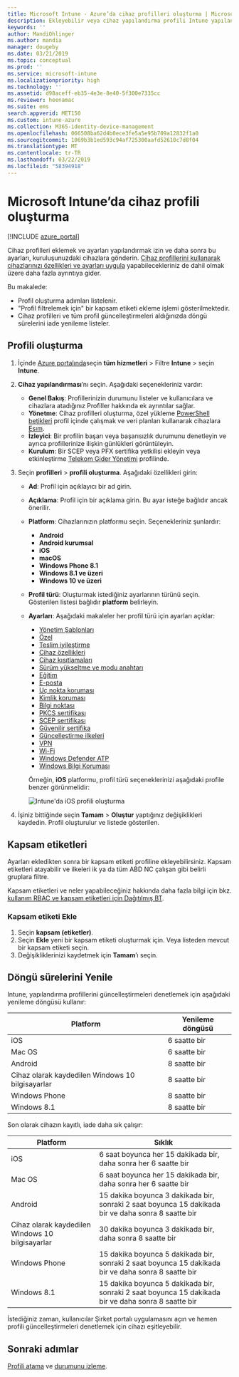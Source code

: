 ```yaml
---
title: Microsoft Intune - Azure’da cihaz profilleri oluşturma | Microsoft Docs
description: Ekleyebilir veya cihaz yapılandırma profili Intune yapılandırabilirsiniz. Platform türünü seçin, ayarlarını yapılandırmak ve bir kapsam etiketi ekleyin.
keywords: ''
author: MandiOhlinger
ms.author: mandia
manager: dougeby
ms.date: 03/21/2019
ms.topic: conceptual
ms.prod: ''
ms.service: microsoft-intune
ms.localizationpriority: high
ms.technology: ''
ms.assetid: d98aceff-eb35-4e3e-8e40-5f300e7335cc
ms.reviewer: heenamac
ms.suite: ems
search.appverid: MET150
ms.custom: intune-azure
ms.collection: M365-identity-device-management
ms.openlocfilehash: 066508ba62d4b0ece3fe5a5e95b709a12832f1a0
ms.sourcegitcommit: 1069b3b1ed593c94af725300aafd52610c7d8f04
ms.translationtype: MT
ms.contentlocale: tr-TR
ms.lasthandoff: 03/22/2019
ms.locfileid: "58394918"
---
```

# <a name="create-a-device-profile-in-microsoft-intune"></a>Microsoft Intune’da cihaz profili oluşturma

[!INCLUDE [azure_portal](./includes/azure_portal.md)]

Cihaz profilleri eklemek ve ayarları yapılandırmak izin ve daha sonra bu ayarları, kuruluşunuzdaki cihazlara gönderin. [Cihaz profillerini kullanarak cihazlarınızı özellikleri ve ayarları uygula](device-profiles.md) yapabilecekleriniz de dahil olmak üzere daha fazla ayrıntıya gider.

Bu makalede:

- Profil oluşturma adımları listelenir.
- "Profil filtrelemek için" bir kapsam etiketi ekleme işlemi gösterilmektedir.
- Cihaz profilleri ve tüm profil güncelleştirmeleri aldığınızda döngü sürelerini iade yenileme listeler.

## <a name="create-the-profile"></a>Profili oluşturma

1. İçinde [Azure portalında](https://portal.azure.com)seçin **tüm hizmetleri** > Filtre **Intune** > seçin **Intune**.

2. **Cihaz yapılandırması**’nı seçin. Aşağıdaki seçenekleriniz vardır:

    - **Genel Bakış**: Profillerinizin durumunu listeler ve kullanıcılara ve cihazlara atadığınız Profiller hakkında ek ayrıntılar sağlar.
    - **Yönetme**: Cihaz profilleri oluşturma, özel yükleme [PowerShell betikleri](intune-management-extension.md) profil içinde çalışmak ve veri planları kullanarak cihazlara [Esım](esim-device-configuration.md).
    - **İzleyici**: Bir profilin başarı veya başarısızlık durumunu denetleyin ve ayrıca profillerinize ilişkin günlükleri görüntüleyin.
    - **Kurulum**: Bir SCEP veya PFX sertifika yetkilisi ekleyin veya etkinleştirme [Telekom Gider Yönetimi](telecom-expenses-monitor.md) profilinde.

3. Seçin **profilleri** > **profili oluşturma**. Aşağıdaki özellikleri girin:

   - **Ad**: Profil için açıklayıcı bir ad girin.
   - **Açıklama**: Profil için bir açıklama girin. Bu ayar isteğe bağlıdır ancak önerilir.
   - **Platform**: Cihazlarınızın platformu seçin. Seçenekleriniz şunlardır:  

       - **Android**
       - **Android kurumsal**
       - **iOS**
       - **macOS**
       - **Windows Phone 8.1**
       - **Windows 8.1 ve üzeri**
       - **Windows 10 ve üzeri**

   - **Profil türü**: Oluşturmak istediğiniz ayarlarının türünü seçin. Gösterilen listesi bağlıdır **platform** belirleyin.
   - **Ayarları**: Aşağıdaki makaleler her profil türü için ayarları açıklar:

       - [Yönetim Şablonları](administrative-templates-windows.md)
       - [Özel](custom-settings-configure.md)
       - [Teslim iyileştirme](delivery-optimization-windows.md)
       - [Cihaz özellikleri](device-features-configure.md)
       - [Cihaz kısıtlamaları](device-restrictions-configure.md)
       - [Sürüm yükseltme ve modu anahtarı](edition-upgrade-configure-windows-10.md)
       - [Eğitim](education-settings-configure.md)
       - [E-posta](email-settings-configure.md)
       - [Uç nokta koruması](endpoint-protection-configure.md)
       - [Kimlik koruması](identity-protection-configure.md)  
       - [Bilgi noktası](kiosk-settings.md)
       - [PKCS sertifikası](certficates-pfx-configure.md)
       - [SCEP sertifikası](certificates-scep-configure.md)
       - [Güvenilir sertifika](certificates-configure.md)
       - [Güncelleştirme ilkeleri](software-updates-ios.md)
       - [VPN](vpn-settings-configure.md)
       - [Wi-Fi](wi-fi-settings-configure.md)
       - [Windows Defender ATP](advanced-threat-protection.md)
       - [Windows Bilgi Koruması](windows-information-protection-configure.md)

     Örneğin, **iOS** platformu, profil türü seçeneklerinizi aşağıdaki profile benzer görünmelidir:

     ![Intune'da iOS profili oluşturma](./media/create-device-profile.png)

4. İşiniz bittiğinde seçin **Tamam** > **Oluştur** yaptığınız değişiklikleri kaydedin. Profil oluşturulur ve listede gösterilen.

## <a name="scope-tags"></a>Kapsam etiketleri

Ayarları ekledikten sonra bir kapsam etiketi profiline ekleyebilirsiniz. Kapsam etiketleri atayabilir ve ilkeleri ik ya da tüm ABD NC çalışan gibi belirli gruplara filtre.

Kapsam etiketleri ve neler yapabileceğiniz hakkında daha fazla bilgi için bkz. [kullanım RBAC ve kapsam etiketleri için Dağıtılmış BT](scope-tags.md).

### <a name="add-a-scope-tag"></a>Kapsam etiketi Ekle

1. Seçin **kapsam (etiketler)**.
2. Seçin **Ekle** yeni bir kapsam etiketi oluşturmak için. Veya listeden mevcut bir kapsam etiketi seçin.
3. Değişikliklerinizi kaydetmek için **Tamam**’ı seçin.

## <a name="refresh-cycle-times"></a>Döngü sürelerini Yenile

Intune, yapılandırma profillerini güncelleştirmeleri denetlemek için aşağıdaki yenileme döngüsü kullanır:

| Platform | Yenileme döngüsü|
| --- | --- |
| iOS | 6 saatte bir |
| Mac OS | 6 saatte bir |
| Android | 8 saatte bir |
| Cihaz olarak kaydedilen Windows 10 bilgisayarlar | 8 saatte bir |
| Windows Phone | 8 saatte bir |
| Windows 8.1 | 8 saatte bir |

Son olarak cihazın kayıtlı, iade daha sık çalışır:

| Platform | Sıklık |
| --- | --- |
| iOS | 6 saat boyunca her 15 dakikada bir, daha sonra her 6 saatte bir |  
| Mac OS | 6 saat boyunca her 15 dakikada bir, daha sonra her 6 saatte bir | 
| Android | 15 dakika boyunca 3 dakikada bir, sonraki 2 saat boyunca 15 dakikada bir ve daha sonra 8 saatte bir | 
| Cihaz olarak kaydedilen Windows 10 bilgisayarlar | 30 dakika boyunca 3 dakikada bir, daha sonra 8 saatte bir | 
| Windows Phone | 15 dakika boyunca 5 dakikada bir, sonraki 2 saat boyunca 15 dakikada bir ve daha sonra 8 saatte bir | 
| Windows 8.1 | 15 dakika boyunca 5 dakikada bir, sonraki 2 saat boyunca 15 dakikada bir ve daha sonra 8 saatte bir | 

İstediğiniz zaman, kullanıcılar Şirket portalı uygulamasını açın ve hemen profili güncelleştirmeleri denetlemek için cihazı eşitleyebilir.

## <a name="next-steps"></a>Sonraki adımlar

[Profili atama](device-profile-assign.md) ve [durumunu izleme](device-profile-monitor.md).
